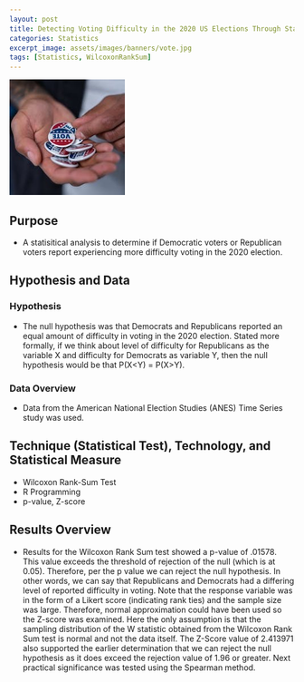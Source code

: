 ```yaml
---
layout: post
title: Detecting Voting Difficulty in the 2020 US Elections Through Statistical Analysis
categories: Statistics
excerpt_image: assets/images/banners/vote.jpg
tags: [Statistics, WilcoxonRankSum]
---
```

![vote](/assets/images/banners/vote.jpg)

## Purpose
- A statisitical analysis to determine if Democratic voters or Republican voters report experiencing more difficulty voting in the 2020 election.

## Hypothesis and Data

### Hypothesis
- The null hypothesis was that Democrats and Republicans reported an equal amount of difficulty in voting in
the 2020 election. Stated more formally, if we think about level of difficulty for Republicans as the variable X
and difficulty for Democrats as variable Y, then the null hypothesis would be that P(X<Y) = P(X>Y).

### Data Overview
- Data from the American National Election Studies (ANES) Time Series study was used.

## Technique (Statistical Test), Technology, and Statistical Measure
  - Wilcoxon Rank-Sum Test
  - R Programming
  - p-value, Z-score
 
## Results Overview
- Results for the Wilcoxon Rank Sum test showed a p-value of .01578. This value exceeds the threshold of
rejection of the null (which is at 0.05). Therefore, per the p value we can reject the null hypothesis. In other
words, we can say that Republicans and Democrats had a differing level of reported difficulty in voting. Note
that the response variable was in the form of a Likert score (indicating rank ties) and the sample size was
large. Therefore, normal approximation could have been used so the Z-score was examined.  Here the only assumption is that the sampling distribution of the W statistic obtained from the Wilcoxon Rank Sum test is normal and not the data itself.  The Z-Score value of 2.413971 also supported the earlier determination that we can reject the null hypothesis as it does exceed the rejection value of 1.96 or greater. Next practical significance was tested using
the Spearman method.
